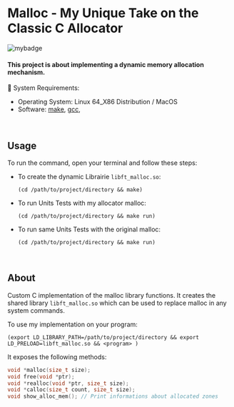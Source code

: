 # Malloc - My Unique Take on the Classic C Allocator
![mybadge](https://badgen.net/badge/SKILLS/%20C,%20CUSTOM%20ALLOCATOR%20/red?scale=1.2)

#### This project is about implementing a dynamic memory allocation mechanism.


🔧 System Requirements:
   - Operating System: Linux 64_X86 Distribution / MacOS
   - Software: [make](https://www.gnu.org/software/make/), [gcc](https://gcc.gnu.org/), 

<br>

## Usage
 
To run the command, open your terminal and follow these steps:

  - To create the dynamic Librairie ```libft_malloc.so```:
  
      ```shell
      (cd /path/to/project/directory && make)
      ```

   - To run Units Tests with my allocator malloc:

      ```shell
      (cd /path/to/project/directory && make run)
      ```

   - To run same Units Tests with the original malloc:

      ```shell
      (cd /path/to/project/directory && make run)
      ```

<br>

## About

Custom C implementation of the malloc library functions. It creates the shared
library `libft_malloc.so` which can be used to replace malloc in any system commands.

To use my implementation on your program:

```shell
(export LD_LIBRARY_PATH=/path/to/project/directory && export LD_PRELOAD=libft_malloc.so && <program> )
```

It exposes the following methods:

```c
void *malloc(size_t size);
void free(void *ptr);
void *realloc(void *ptr, size_t size);
void *calloc(size_t count, size_t size);
void show_alloc_mem(); // Print informations about allocated zones
```

